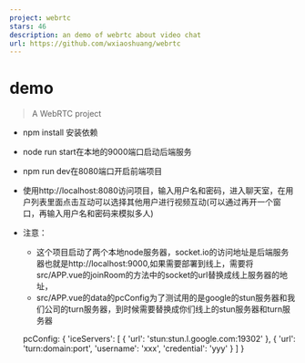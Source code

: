```yaml
---
project: webrtc
stars: 46
description: an demo of webrtc about video chat
url: https://github.com/wxiaoshuang/webrtc
---
```


demo
====

> A WebRTC project

-   npm install 安装依赖
-   node run start在本地的9000端口启动后端服务
-   npm run dev在8080端口开启前端项目
-   使用http://localhost:8080访问项目，输入用户名和密码，进入聊天室，在用户列表里面点击互动可以选择其他用户进行视频互动(可以通过再开一个窗口，再输入用户名和密码来模拟多人)
-   注意：
    
    -   这个项目启动了两个本地node服务器，socket.io的访问地址是后端服务器也就是http://localhost:9000,如果需要部署到线上，需要将src/APP.vue的joinRoom的方法中的socket的url替换成线上服务器的地址，
    -   src/APP.vue的data的pcConfig为了测试用的是google的stun服务器和我们公司的turn服务器，到时候需要替换成你们线上的stun服务器和turn服务器
    
     pcConfig: {
        'iceServers': \[
          {
            'url': 'stun:stun.l.google.com:19302'
          },
          {
            'url': 'turn:domain:port',
            'username': 'xxx',
            'credential': 'yyy'
          }
        \]
      }
